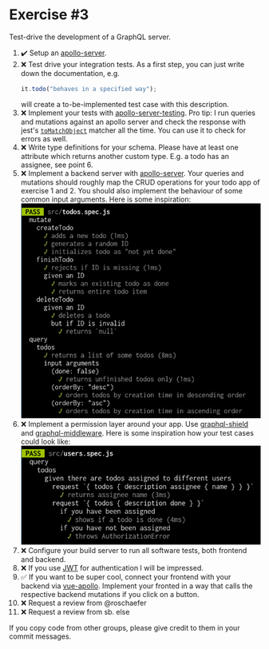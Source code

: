 # Exercise \#3

Test-drive the development of a GraphQL server.

1. :heavy_check_mark: Setup an [apollo-server](https://www.apollographql.com/docs/apollo-server/).
2. :x: Test drive your integration tests. As a first step, you can just write down
   the documentation, e.g.
   ```js
   it.todo("behaves in a specified way");
   ```
   will create a to-be-implemented test case with this description.
3. :x: Implement your tests with [apollo-server-testing](https://www.apollographql.com/docs/apollo-server/testing/testing/).
   Pro tip: I run queries and mutations against an apollo server and check the
   response with jest's [`toMatchObject`](https://jestjs.io/docs/en/expect#tomatchobjectobject)
   matcher all the time. You can use it to check for errors as well.
4. :x: Write type definitions for your schema. Please have at least one attribute
   which returns another custom type. E.g. a todo has an assignee, see point 6.
5. :x: Implement a backend server with [apollo-server](https://github.com/apollographql/apollo-server).
   Your queries and mutations should roughly map the CRUD operations for your
   todo app of exercise 1 and 2. You should also implement the behaviour of some
   common input arguments. Here is some inspiration:
   ![Test cases for CRUD operations](./crud.png)
6. :x: Implement a permission layer around your app. Use [graphql-shield](https://github.com/maticzav/graphql-shield)
   and [graphql-middleware](https://github.com/prisma-labs/graphql-middleware).
   Here is some inspiration how your test cases could look like:
   ![Test cases for a permission layer](./permissions.png)
7. :x: Configure your build server to run all software tests, both frontend and
   backend.
8. :x: If you use [JWT](https://jwt.io/) for authentication I will be impressed.
9. :white_check_mark: If you want to be super cool, connect your frontend with your backend via
   [vue-apollo](https://github.com/vuejs/vue-apollo). Implement your fronted in
   a way that calls the respective backend mutations if you click on a button.
10. :x: Request a review from @roschaefer
11. :x: Request a review from sb. else

If you copy code from other groups, please give credit to them in your commit
messages.
